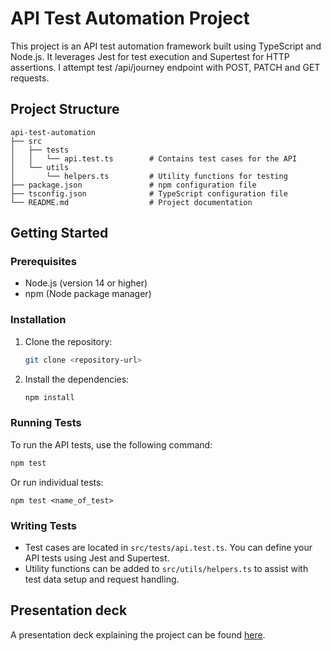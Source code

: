 # API Test Automation Project

This project is an API test automation framework built using TypeScript and Node.js. It leverages Jest for test execution and Supertest for HTTP assertions. I attempt test /api/journey endpoint with POST, PATCH and GET requests.

## Project Structure

```
api-test-automation
├── src
│   ├── tests
│   │   └── api.test.ts        # Contains test cases for the API
│   └── utils
│       └── helpers.ts         # Utility functions for testing
├── package.json               # npm configuration file
├── tsconfig.json              # TypeScript configuration file
└── README.md                  # Project documentation
```

## Getting Started

### Prerequisites

- Node.js (version 14 or higher)
- npm (Node package manager)

### Installation

1. Clone the repository:

   ```bash
   git clone <repository-url>
   ```

2. Install the dependencies:

   ```bash
   npm install
   ```

### Running Tests

To run the API tests, use the following command:

```bash
npm test
```

Or run individual tests:

```
npm test <name_of_test>
```

### Writing Tests

- Test cases are located in `src/tests/api.test.ts`. You can define your API tests using Jest and Supertest.
- Utility functions can be added to `src/utils/helpers.ts` to assist with test data setup and request handling.

## Presentation deck

A presentation deck explaining the project can be found [here](https://docs.google.com/presentation/d/1wHHqtE6UjXX1G7E-ox4f7Y__hzUi9hW3HYmCogBKRPo/edit?usp=sharing).
